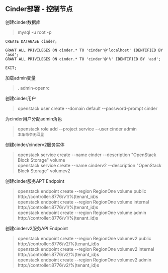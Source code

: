 ## Cinder部署 - 控制节点

创建cinder数据库

>  mysql -u root -p
```
CREATE DATABASE cinder;

GRANT ALL PRIVILEGES ON cinder.* TO 'cinder'@'localhost' IDENTIFIED BY 'asd';
GRANT ALL PRIVILEGES ON cinder.* TO 'cinder'@'%' IDENTIFIED BY 'asd';

EXIT;
```
加载admin变量
> . admin-openrc

创建cinder用户
> openstack user create --domain default --password-prompt cinder

为cinder用户分配admin角色
> openstack role add --project service --user cinder admin  
> `本条命令无回显`

创建cinder/cinderv2服务实体
> openstack service create --name cinder --description "OpenStack Block Storage" volume  
> openstack service create --name cinderv2 --description "OpenStack Block Storage" volumev2

创建cinder服务APT Endpoint
> openstack endpoint create --region RegionOne volume public http://controller:8776/v1/%\(tenant_id\)s  
> openstack endpoint create --region RegionOne volume internal http://controller:8776/v1/%\(tenant_id\)s  
> openstack endpoint create --region RegionOne volume admin http://controller:8776/v1/%\(tenant_id\)s  

创建cinderv2服务API Endpoint
> openstack endpoint create --region RegionOne volumev2 public http://controller:8776/v2/%\(tenant_id\)s  
> openstack endpoint create --region RegionOne volumev2 internal http://controller:8776/v2/%\(tenant_id\)s  
> openstack endpoint create --region RegionOne volumev2 admin http://controller:8776/v2/%\(tenant_id\)s  

